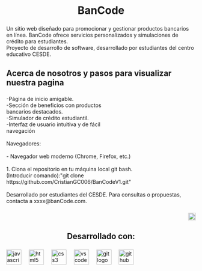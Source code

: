 <h1 align="center">BanCode</h1>

###

<p align="left">Un sitio web diseñado para promocionar y gestionar productos bancarios en línea. BanCode ofrece servicios personalizados y simulaciones de crédito para estudiantes.<br>Proyecto de desarrollo de software, desarrollado por estudiantes del centro educativo CESDE.</p>

###

<h2 align="left">Acerca de nosotros y pasos para visualizar nuestra pagina</h2>

###

<p align="left">-Página de inicio amigable.<br>-Sección de beneficios con productos <br> bancarios destacados.<br>-Simulador de crédito estudiantil.<br>-Interfaz de usuario intuitiva y de fácil <br>  navegación<br><br>Navegadores:<br><br>- Navegador web moderno (Chrome, Firefox, etc.)<br><br>1. Clona el repositorio en tu máquina local  git bash.<br>(Introducir comando):"git clone https://github.com/CristianGC006/BanCodeV1.git"<br><br>Desarrollado por estudiantes del CESDE. Para consultas o propuestas, contacta a xxxx@banCode.com.</p>

###

<div align="right">
  <img height="20" src="http://127.0.0.1:57290/view/public/img/logoBancodeSinFondo.png"  />
</div>

###

<h2 align="center">Desarrollado con:</h2>

###

<div align="left">
  <img src="https://img.shields.io/badge/JavaScript-F7DF1E?logo=javascript&logoColor=black&style=for-the-badge" height="40" alt="javascript logo"  />
  <img width="12" />
  <img src="https://img.shields.io/badge/HTML5-E34F26?logo=html5&logoColor=white&style=for-the-badge" height="40" alt="html5 logo"  />
  <img width="12" />
  <img src="https://img.shields.io/badge/CSS3-1572B6?logo=css3&logoColor=white&style=for-the-badge" height="40" alt="css3 logo"  />
  <img width="12" />
  <img src="https://img.shields.io/badge/Visual Studio Code-007ACC?logo=visualstudiocode&logoColor=white&style=for-the-badge" height="40" alt="vscode logo"  />
  <img width="12" />
  <img src="https://img.shields.io/badge/Git-F05032?logo=git&logoColor=white&style=for-the-badge" height="40" alt="git logo"  />
  <img width="12" />
  <img src="https://img.shields.io/badge/GitHub-181717?logo=github&logoColor=white&style=for-the-badge" height="40" alt="github logo"  />
</div>

###